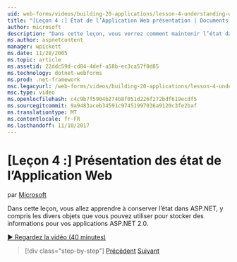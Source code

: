 ```yaml
---
uid: web-forms/videos/building-20-applications/lesson-4-understanding-web-application-state
title: "[Leçon 4 :] État de l’Application Web présentation | Documents Microsoft"
author: microsoft
description: "Dans cette leçon, vous verrez comment maintenir l’état dans ASP.NET, y compris les divers objets que vous pouvez utiliser pour stocker les informations de votre application ASP.NET 2.0..."
ms.author: aspnetcontent
manager: wpickett
ms.date: 11/28/2005
ms.topic: article
ms.assetid: 22ddc59d-cd84-4def-a58b-ec3ca57f0d85
ms.technology: dotnet-webforms
ms.prod: .net-framework
msc.legacyurl: /web-forms/videos/building-20-applications/lesson-4-understanding-web-application-state
msc.type: video
ms.openlocfilehash: c4c9b7f5904b274b8f051d226f272bdf619ecdf5
ms.sourcegitcommit: 9a9483aceb34591c97451997036a9120c3fe2baf
ms.translationtype: MT
ms.contentlocale: fr-FR
ms.lasthandoff: 11/10/2017
---
```

<a name="lesson-4-understanding-web-application-state"></a>[Leçon 4 :] Présentation des état de l’Application Web
====================
par [Microsoft](https://github.com/microsoft)

Dans cette leçon, vous allez apprendre à conserver l’état dans ASP.NET, y compris les divers objets que vous pouvez utiliser pour stocker des informations pour vos applications ASP.NET 2.0.

[&#9654; Regardez la vidéo (40 minutes)](https://channel9.msdn.com/Blogs/ASP-NET-Site-Videos/lesson-4-understanding-web-application-state)

>[!div class="step-by-step"]
[Précédent](lesson-3-understanding-more-about-events-and-postback.md)
[Suivant](lesson-5-debugging-and-tracing-your-website.md)
